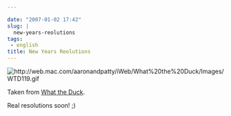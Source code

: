 ```yaml
---

date: "2007-01-02 17:42"
slug: |
  new-years-reolutions
tags:
 - english
title: New Years Reolutions
---
```


![<http://web.mac.com/aaronandpatty/iWeb/What%20the%20Duck/Images/WTD119.gif>](http://web.mac.com/aaronandpatty/iWeb/What%20the%20Duck/Images/WTD119.gif)

Taken from [What the
Duck](http://web.mac.com/aaronandpatty/iWeb/What%20the%20Duck/Comic%20Strips/Comic%20Strips.html).

Real resolutions soon! ;)
